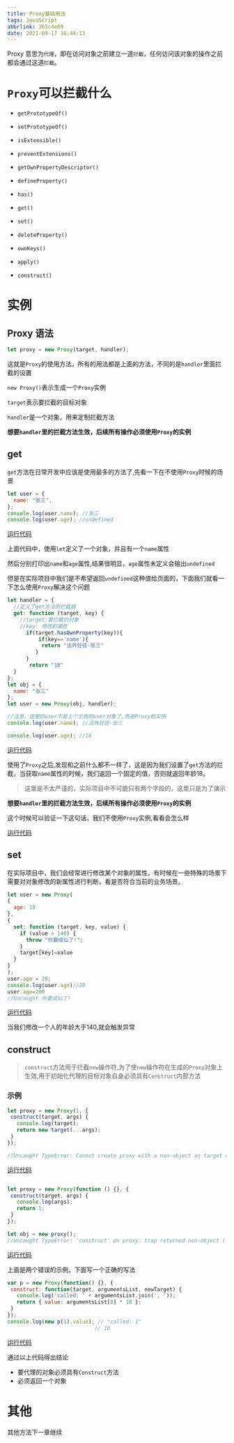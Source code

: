 ```yaml
---
title: Proxy基础用法
tags: JavaScript
abbrlink: 365c4e09
date: 2021-09-17 16:44:13
---
```


Proxy 意思为`代理`，即在访问对象之前建立一道`拦截`，任何访问该对象的操作之前都会通过这道`拦截`。

# `Proxy`可以拦截什么

- `getPrototypeOf()`

- `setPrototypeOf()`

- `isExtensible()`

- `preventExtensions()`

- `getOwnPropertyDescriptor()`

- `defineProperty()`
- `has()`
- `get()`
- `set()`
- `deleteProperty()`
- `ownKeys()`
- `apply()`
- `construct()`

# 实例

## Proxy 语法

```javascript
let proxy = new Proxy(target, handler);
```

这就是`Proxy`的使用方法，所有的用法都是上面的方法，不同的是`handler`里面拦截的设置

`new Proxy()`表示生成一个`Proxy`实例

`target`表示要拦截的目标对象

`handler`是一个对象，用来定制拦截方法

**想要`handler`里的拦截方法生效，后续所有操作必须使用`Proxy`的实例**

## get

`get`方法在日常开发中应该是使用最多的方法了,先看一下在不使用`Proxy`时候的场景

```javascript
let user = {
  name: "张三",
};
console.log(user.name); //张三
console.log(user.age); //undefined
```

[运行代码](https://codepen.io/lizeze/pen/wveyzmm?editors=1011)

上面代码中，使用`let`定义了一个对象，并且有一个`name`属性

然后分别打印出`name`和`age`属性,结果很明显，`age`属性未定义会输出`undefined`

但是在实际项目中我们是不希望返回`undefined`这种值给页面的，下面我们就看一下怎么使用`Proxy`解决这个问题

```javascript
let handler = {
  //定义了get方法的拦截器
  get: function (target, key) {
    //target:要拦截的对象
    //key: 修改的属性
      if(target.hasOwnProperty(key)){
          if(key=='name'){
           return "法外狂徒-张三"
         }
      }
       return "18"
  }
};
let obj = {
  name: "张三"
};
let user = new Proxy(obj, handler);

//注意，这里的user不是上个示例的user对象了,而是Proxy的实例
console.log(user.name); //法外狂徒-张三

console.log(user.age); //18

```

[运行代码](https://codepen.io/lizeze/pen/OJgQRKw)

使用了`Proxy`之后,发现和之前什么都不一样了，这是因为我们设置了`get`方法的拦截，当获取`name`属性的时候，我们返回一个固定的值，否则就返回年龄18。

>这里是不太严谨的，实际项目中不可能只有两个字段的，这里只是为了演示

**想要`handler`里的拦截方法生效，后续所有操作必须使用`Proxy`的实例**

这个时候可以验证一下这句话，我们不使用`Proxy`实例,看看会怎么样

[运行代码](https://codepen.io/lizeze/pen/wveyoEV?editors=1111)

## set

在实际项目中，我们会经常进行修改某个对象的属性，有时候在一些特殊的场景下需要对对象修改的新属性进行判断，看是否符合当前的业务场景。

  ```javascript
let user = new Proxy(
  {
    age: 18
  },
  {
    set: function (target, key, value) {
      if (value > 140) {
        throw "你要成仙了!";
      }
      target[key]=value
    }
  }
);
user.age = 20;
console.log(user.age)//20
user.age=200
//Uncaught 你要成仙了! 
 ```
 [运行代码](https://codepen.io/lizeze/pen/oNwEazw?editors=1011)

 当我们修改一个人的年龄大于140,就会触发异常

 ## construct
 >`construct`方法用于拦截`new`操作符,为了使`new`操作符在生成的`Proxy`对象上生效,用于初始化代理的目标对象自身必须具有`Construct`内部方法

### 示例
 ```javascript
let proxy = new Proxy(1, {
  construct(target, args) {
    console.log(target);
    return new target(...args);
  }
});

//Uncaught TypeError: Cannot create proxy with a non-object as target or handler 
 ```
 [运行代码](https://codepen.io/lizeze/pen/WNOKKBV?editors=1112)

 ```javascript

 let proxy = new Proxy(function () {}, {
  construct(target, args) {
    console.log(args);
    return 1;
  }
});

let obj = new proxy();
//Uncaught TypeError: 'construct' on proxy: trap returned non-object ('1') 
 ```
 [运行代码](https://codepen.io/lizeze/pen/QWgBVWW?editors=1011)

 上面是两个错误的示例，下面写一个正确的写法
 
 
 ```javascript
var p = new Proxy(function() {}, {
  construct: function(target, argumentsList, newTarget) {
    console.log('called: ' + argumentsList.join(', '));
    return { value: argumentsList[0] * 10 };
  }
});
console.log(new p(1).value); // "called: 1"
                             // 10
 ```

 [运行代码](https://codepen.io/lizeze/pen/dyRjqPe?editors=1111)

通过以上代码得出结论

* 要代理的对象必须具有`Construct`方法
* 必须返回一个对象

# 其他

其他方法下一章继续